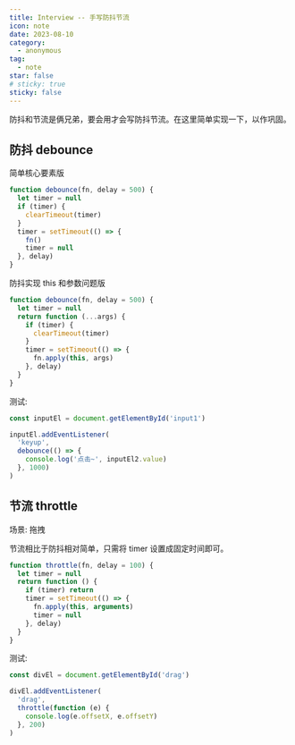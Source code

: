 ```yaml
---
title: Interview -- 手写防抖节流
icon: note
date: 2023-08-10
category:
  - anonymous
tag:
  - note
star: false
# sticky: true
sticky: false
---
```


防抖和节流是俩兄弟，要会用才会写防抖节流。在这里简单实现一下，以作巩固。

## 防抖 debounce

简单核心要素版

```js
function debounce(fn, delay = 500) {
  let timer = null
  if (timer) {
    clearTimeout(timer)
  }
  timer = setTimeout(() => {
    fn()
    timer = null
  }, delay)
}
```

防抖实现 this 和参数问题版

```js
function debounce(fn, delay = 500) {
  let timer = null
  return function (...args) {
    if (timer) {
      clearTimeout(timer)
    }
    timer = setTimeout(() => {
      fn.apply(this, args)
    }, delay)
  }
}
```

测试:

```js
const inputEl = document.getElementById('input1')

inputEl.addEventListener(
  'keyup',
  debounce(() => {
    console.log('点击~', inputEl2.value)
  }, 1000)
)
```

## 节流 throttle

场景: 拖拽

节流相比于防抖相对简单，只需将 timer 设置成固定时间即可。

```js
function throttle(fn, delay = 100) {
  let timer = null
  return function () {
    if (timer) return
    timer = setTimeout(() => {
      fn.apply(this, arguments)
      timer = null
    }, delay)
  }
}
```

测试:

```js
const divEl = document.getElementById('drag')

divEl.addEventListener(
  'drag',
  throttle(function (e) {
    console.log(e.offsetX, e.offsetY)
  }, 200)
)
```
